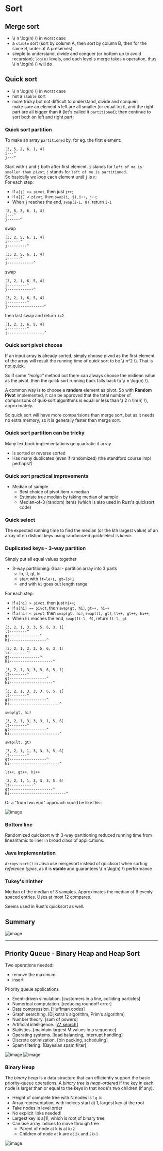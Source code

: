 # Sort

## Merge sort
  * \\( n \log(n) \\) in worst case
  * a `stable` sort (sort by column A, then sort by column B, then for the same B, order of A preserves)
  * simple to understand, divide and conquer (or bottom up to avoid recursion); `log(n)` levels, and each level's merge takes `n` operation, thus \\( n \log(n) \\)  will do

## **Quick sort**
  * \\( n \log(n) \\) in worst case
  * not a `stable` sort
  * more tricky but not difficult to understand, divide and conquer: <br>
    make sure an element's left are all smaller (or equal to) it, and the
    right part are all bigger than it (let's called it `partitioned`); then continue to sort both on left and right part;
  
### Quick sort partition
To make an array `partitioned` by, for eg. the first element: <br>
```
[3, 5, 2, 6, 1, 4]
i---^
j---^
```
Start with `i` and `j` both after first element.
`i` stands for `left of me is smaller than pivot`; `j` stands for `left of me is partitioned`. <br>
So basically we loop each element until `j` is `n`;<br>
For each step:<br>
  * If `a[j] >= pivot`, then just `j++`;
  * If `a[j] < pivot`, then `swap(i, j)`, `i++, j++`;
  * When `j` reaches the end, `swap(i-1, 0)`, return `i-1`
```
[3, 5, 2, 6, 1, 4]
i---^
j------^
``` 
swap
```
[3, 2, 5, 6, 1, 4]
i------^
j---------^
```
```
[3, 2, 5, 6, 1, 4]
i------^
j------------^
```
swap
```
[3, 2, 1, 6, 5, 4]
i---------^
j------------^
``` 
```
[3, 2, 1, 6, 5, 4]
i---------^
j-----------------^
```
then last swap and return `i=2`
```
[1, 2, 3, 6, 5, 4]
i---------^
j-----------------^
```

### Quick sort pivot choose

If an input array is already sorted, simply choose pivod as the first element
of the array will result the running time of quick sort to be \\( n^2 \\).
That is not quick.

So if some *"maigc"* method out there can always choose the midiean value 
as the pivot, then the quick sort running back falls back to \\( n \log(n) \\).

A common way is to choose a **random** element as pivot.
So with **Random Pivot** implemented, it can be approved 
that the total number of comparisons of quik-sort 
algorithms is equal or less than  \\( 2 n \ln(n) \\), 
appriximately.

So quick sort will have more comparisions than merge sort,
but as it needs no extra memory, so it is generally faster
than merge sort.

### Quick sort partition can be tricky
Many textbook implementations go quadratic if array
* Is sorted or reverse sorted
* Has many duplicates (even if randomized) (the standford course impl perhaps?)

### Quick sort practical improvements 
* Median of sample
  * Best choice of pivot item = median
  * Estimate true median by taking median of sample
  * Median-of-3 (random) items (which is also used in Rust's quicksort code)

### Quick select

The expected running time to find the median (or the kth largest value) of an array of nn distinct keys using randomized quickselect is *linear*.

### Duplicated keys - 3-way partition
Simply put all equal values together 
* 3-way partitioning: Goal - partition array into 3 parts
  - lo, lt, gt, hi
  - start with `lt=lo+1, gt=lo+1`
  - end with `hi` goes out length range

For each step:<br>
  * If `a[hi] > pivot`, then just `hi++`;
  * If `a[hi] == pivot`, then `swap(gt, hi)`, `gt++, hi++`
  * If `a[hi] < pivot`, then `swap(gt, hi)`,  `swap(lt, gt)`, `lt++, gt++, hi++`;
  * When `hi` reaches the end, `swap(lt-1, 0)`, return `lt-1, gt`
```
[3, 2, 1, 3, 3, 5, 6, 3, 1]
lt--------^
gt--------------^
hi-----------------^
```
```
[3, 2, 1, 3, 3, 5, 6, 3, 1]
lt--------^
gt--------------^
hi--------------------^
```
```
[3, 2, 1, 3, 3, 3, 6, 5, 1]
lt--------^
gt-----------------^
hi--------------------^
```
```
[3, 2, 1, 3, 3, 3, 6, 5, 1]
lt--------^
gt-----------------^
hi-----------------------^
```
`swap(gt, hi)`
```
[3, 2, 1, 3, 3, 3, 1, 5, 6]
lt--------^
gt-----------------^
hi-----------------------^
```
`swap(lt, gt)`
```
[3, 2, 1, 1, 3, 3, 3, 5, 6]
lt--------^
gt-----------------^
hi-----------------------^
```
`lt++, gt++, hi++`
```
[3, 2, 1, 1, 3, 3, 3, 5, 6]
lt-----------^
gt--------------------^
hi--------------------------^
```

Or a "from two end" approach could be like this:

![image](https://user-images.githubusercontent.com/161689/113506443-35a1a480-9545-11eb-8772-e2066045a12e.png)

### Bottom line
Randomized quicksort with 3-way partitioning reduced running time from linearithmic to liner in broad class of applications.

### Java Implementation
`Arrays.sort()` in Java use mergesort instead of quicksort when sorting *reference types*, as it is **stable** and guarantees \\( n \log(n) \\) performance

### Tukey's ninther
Median of the median of 3 samples.
Approximates the median of 9 evenly spaced entries. Uses at most 12 compares.

Seems used in Rust's quicksort as well.

## Summary

![image](https://user-images.githubusercontent.com/161689/113548826-80c4c180-95f0-11eb-81e7-d9d4162c1e5d.png)

---

## Priority Queue - Binary Heap and Heap Sort

Two operations needed:
- remove the maximum
- insert

Priority queue applications
- Event-driven simulation. [customers in a line, colliding particles]
- Numerical computation. [reducing roundoff error]
- Data compression. [Huffman codes]
- Graph searching. [Dijkstra's algorithm, Prim's algorithm]
- Number theory. [sum of powers]
- Artificial intelligence. \[[A\* search](https://liufuyang.github.io/note/algorithms/stack_queue.html#search-algorithm)\]
- Statistics. [maintain largest M values in a sequence]
- Operating systems. [load balancing, interrupt handling]
- Discrete optimization. [bin packing, scheduling]
- Spam filtering. [Bayesian spam filter]

![image](https://user-images.githubusercontent.com/161689/117346317-e2a27080-aea7-11eb-90b1-c21663dd84c5.png)
![image](https://user-images.githubusercontent.com/161689/117346449-09f93d80-aea8-11eb-826f-74dd551aab7d.png)

### Binary Heap

The *binary heap* is a data structure that can efficiently support 
the basic priority-queue operations. A *binary tree* is *heap-ordered* 
if the key in each node is larger than or equal to the keys in that 
node's two children (if any).

- Height of complete tree with N nodes is `lg N`
- Array representation, with indices start at 1, largest key at the root
- Take nodes in level order
- No explicit links needed!
- Largest key is a[1], which is root of binary tree
- Can use array indices to move through tree
  - Parent of node at k is at `k/2`
  - Children of node at k are at `2k` and `2k+1`

![image](https://user-images.githubusercontent.com/161689/117347090-e97db300-aea8-11eb-806c-53f13a13278c.png)

